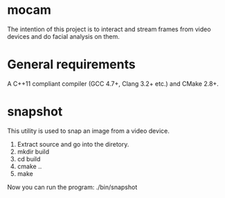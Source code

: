 mocam
=====

The intention of this project is to interact and stream frames from
video devices and do facial analysis on them.

General requirements
====================

A C++11 compliant compiler (GCC 4.7+, Clang 3.2+ etc.) and CMake 2.8+.

snapshot
========

This utility is used to snap an image from a video device.

1. Extract source and go into the diretory.
2. mkdir build
3. cd build
4. cmake ..
5. make

Now you can run the program: ./bin/snapshot
